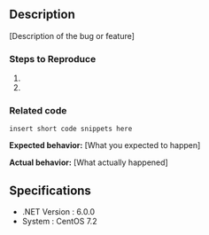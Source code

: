 ## Description

[Description of the bug or feature]

### Steps to Reproduce

1. 
2. 

### Related code

```
insert short code snippets here
```

**Expected behavior:** [What you expected to happen]

**Actual behavior:** [What actually happened]



## Specifications

- .NET Version  : 6.0.0
- System      : CentOS 7.2
